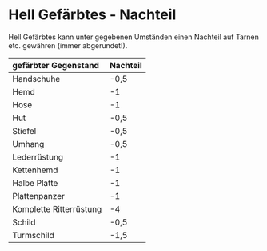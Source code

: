 # Hell Gefärbtes - Nachteil

Hell Gefärbtes kann unter gegebenen Umständen einen Nachteil auf Tarnen etc. gewähren (immer abgerundet!).

| gefärbter Gegenstand | Nachteil |
| :--- | :--- |
| Handschuhe | -0,5 |
| Hemd | -1 |
| Hose | -1 |
| Hut | -0,5 |
| Stiefel | -0,5 |
| Umhang | -0,5 |
| Lederrüstung | -1 |
| Kettenhemd | -1 |
| Halbe Platte | -1 |
| Plattenpanzer | -1 |
| Komplette Ritterrüstung | -4 |
| Schild | -0,5 |
| Turmschild | -1,5 |

